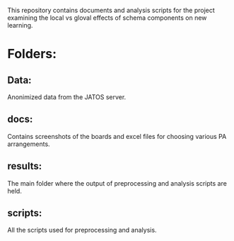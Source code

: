 This repository contains documents and analysis scripts for the project examining the local vs gloval effects of schema components on new learning. 

# Folders:

## Data:

Anonimized data from the JATOS server. 

## docs:

Contains screenshots of the boards and excel files for choosing various PA arrangements.

## results:

The main folder where the output of preprocessing and analysis scripts are held.

## scripts:

All the scripts used for preprocessing and analysis.
